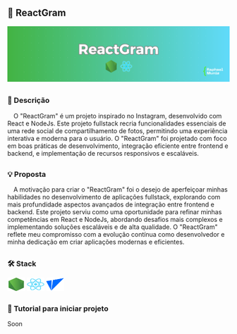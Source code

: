 ## 📌 ReactGram

<img src="./Banner ReactGram.png"/>

##

### 📄 Descrição
<p>&emsp;O "ReactGram" é um projeto inspirado no Instagram, desenvolvido com React  e NodeJs. Este projeto fullstack recria funcionalidades essenciais de uma rede social de compartilhamento de fotos, permitindo uma experiência interativa e moderna para o usuário. O "ReactGram" foi projetado com foco em boas práticas de desenvolvimento, integração eficiente entre frontend e backend, e implementação de recursos responsivos e escaláveis.</p>

##

### 💡 Proposta
<p>&emsp;A motivação para criar o "ReactGram" foi o desejo de aperfeiçoar minhas habilidades no desenvolvimento de aplicações fullstack, explorando com mais profundidade aspectos avançados de integração entre frontend e backend. Este projeto serviu como uma oportunidade para refinar minhas competências em React e NodeJs, abordando desafios mais complexos e implementando soluções escaláveis e de alta qualidade. O "ReactGram" reflete meu compromisso com a evolução contínua como desenvolvedor e minha dedicação em criar aplicações modernas e eficientes.</p>

##

### 🛠️ Stack
<div>
  <img align="center" alt="Rapha-NodeJs" height="30" width="40" src="https://raw.githubusercontent.com/devicons/devicon/master/icons/nodejs/nodejs-original.svg">
  <img align="center" alt="Rapha-React" height="30" width="40" src="https://raw.githubusercontent.com/devicons/devicon/master/icons/react/react-original.svg">
  <img align="center" alt="Rapha-Vite" height="30" width="40" src="https://raw.githubusercontent.com/devicons/devicon/master/icons/vite/vite-original.svg">
</div>

##

### 🧭 Tutorial para iniciar projeto
<p>Soon</p>
